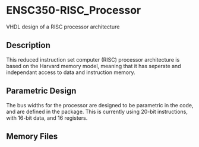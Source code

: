 # ENSC350-RISC_Processor
VHDL design of a RISC processor architecture

## Description
This reduced instruction set computer (RISC) processor architecture is based on the Harvard memory model, meaning that it has seperate and independant access to data and instruction memory.

## Parametric Design
The bus widths for the processor are designed to be parametric in the code, and are defined in the package. This is currently using 20-bit instructions, with 16-bit data, and 16 registers.

## Memory Files
